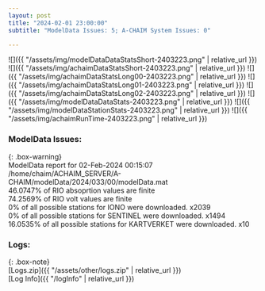 ```yaml
---
layout: post
title: "2024-02-01 23:00:00"
subtitle: "ModelData Issues: 5; A-CHAIM System Issues: 0"

---
```


![]({{ "/assets/img/modelDataDataStatsShort-2403223.png" | relative_url }})
![]({{ "/assets/img/achaimDataStatsShort-2403223.png" | relative_url }})
![]({{ "/assets/img/achaimDataStatsLong00-2403223.png" | relative_url }})
![]({{ "/assets/img/achaimDataStatsLong01-2403223.png" | relative_url }})
![]({{ "/assets/img/achaimDataStatsLong02-2403223.png" | relative_url }})
![]({{ "/assets/img/modelDataDataStats-2403223.png" | relative_url }})
![]({{ "/assets/img/modelDataStationStats-2403223.png" | relative_url }})
![]({{ "/assets/img/achaimRunTime-2403223.png" | relative_url }})


### ModelData Issues:  
  
{: .box-warning}  
 ModelData report for 02-Feb-2024 00:15:07   
 /home/chaim/ACHAIM_SERVER/A-CHAIM/modelData/2024/033/00/modelData.mat   
 46.0747% of RIO absoprtion values are finite   
 74.2569% of RIO volt values are finite   
 0% of all possible stations for IONO were downloaded. x2039   
 0% of all possible stations for SENTINEL were downloaded. x1494   
 16.0535% of all possible stations for KARTVERKET were downloaded. x10   
  


### Logs:  
  
{: .box-note}  
[Logs.zip]({{ "/assets/other/logs.zip" | relative_url }})  
[Log Info]({{ "/logInfo" | relative_url }})  

